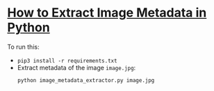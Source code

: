 # [How to Extract Image Metadata in Python](https://www.thepythoncode.com/article/extracting-image-metadata-in-python)
To run this:
- `pip3 install -r requirements.txt`
- Extract metadata of the image `image.jpg`:
    ```
    python image_metadata_extractor.py image.jpg
    ```